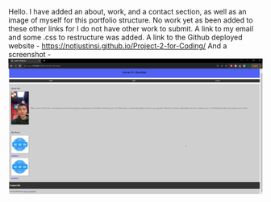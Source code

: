 Hello.
I have added an about, work, and a contact section, as well as an image of myself for this portfolio structure. No work yet as been added to these other links for I do not have other work to submit.
A link to my email and some .css to restructure was added.
A link to the Github deployed website - https://notjustinsi.github.io/Project-2-for-Coding/
And a screenshot - ![Image of my webpage, I left it bland but easy to read. Simple buttons to navigate.](Project2.png)
